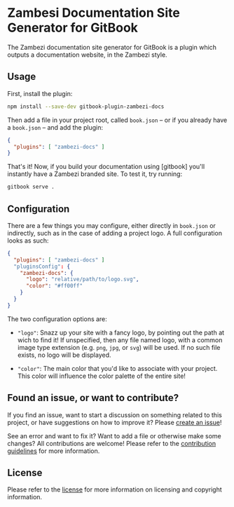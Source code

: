 Zambesi Documentation Site Generator for GitBook
================================================

The Zambezi documentation site generator for GitBook is a plugin which outputs a documentation website, in the Zambezi style.

Usage
-----

First, install the plugin:

```sh
npm install --save-dev gitbook-plugin-zambezi-docs
```

Then add a file in your project root, called `book.json` – or if you already have a `book.json` – and add the plugin:

```json
{
  "plugins": [ "zambezi-docs" ]
}
```

That's it! Now, if you build your documentation using [gitbook] you'll instantly have a Zambezi branded site. To test it, try running:

```sh
gitbook serve .
```

Configuration
-------------

There are a few things you may configure, either directly in `book.json` or indirectly, such as in the case of adding a project logo. A full configuration looks as such:

```json
{
  "plugins": [ "zambezi-docs" ]
  "pluginsConfig": {
    "zambezi-docs": {
      "logo": "relative/path/to/logo.svg",
      "color": "#ff00ff"
    }
  }
}
```

The two configuration options are:

- `"logo"`: Snazz up your site with a fancy logo, by pointing out the path at wich to find it! If unspecified, then any file named logo, with a common image type extension (e.g. `png`, `jpg`, or `svg`) will be used. If no such file exists, no logo will be displayed.

- `"color"`: The main color that you'd like to associate with your project. This color will influence the color palette of the entire site!

Found an issue, or want to contribute?
--------------------------------------

If you find an issue, want to start a discussion on something related to this project, or have suggestions on how to improve it? Please [create an issue](../../issues/new)!

See an error and want to fix it? Want to add a file or otherwise make some changes? All contributions are welcome! Please refer to the [contribution guidelines](CONTRIBUTING.md) for more information.

License
-------

Please refer to the [license](LICENSE.md) for more information on licensing and copyright information.